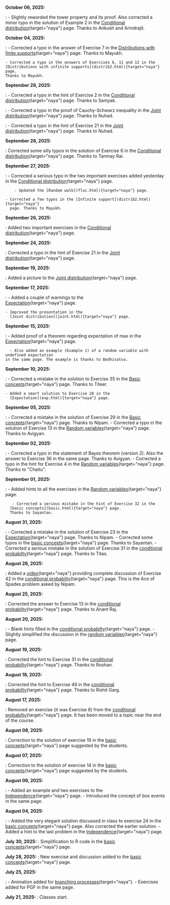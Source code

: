 **October 06, 2025:**

:	- Slightly reworded the tower property and its proof. Also corrected a minor typo
	  in the solution of Example 2 in the 
	[Conditional distribution](condl.html){target="naya"} page.
        Thanks to Ankush and Arindrajit.

**October 04, 2025:**

:	- Corrected a typo in the answer of Exercise 7 in the 
	[Distributions with finite supports](distrib1.html){target="naya"} page.
	Thanks to Mayukh.

	- Corrected a typo in the answers of Exercises 6, 11 and 12 in the 
	[Distributions with infinite supports](distrib2.html){target="naya"} page.
	Thanks to Mayukh.

**September 28, 2025:**

:	- Corrected a typo in the hint of Exercise 2 in the 
	[Conditional distribution](condl.html){target="naya"} page.
        Thanks to Samyak.

:	- Corrected a typo in the proof of Cauchy-Schwarz inequality in the 
      [Joint distribution](joint.html){target="naya"} page.
        Thanks to Nuhad.

:	- Corrected a typo in the hint of Exercise 21 in the 
      [Joint distribution](joint.html){target="naya"} page.
        Thanks to Nuhad.

**September 28, 2025:**

:	Corrected some silly typos in the solution of Exercise 6 in the
	[Conditional distribution](condl.html){target="naya"} page.
	Thanks to Tanmay Rai.

**September 27, 2025:**

:	- Corrected a serious typo in the  two important exercises added 
	yesterday in the 
	[Conditional distribution](condl.html){target="naya"} page.

        - Updated the [Random walk](fluc.html){target="naya"} page.

	- Corrected a few typos in the [Infinite support](distrib2.html){target="naya"}
	  page. Thanks to Mayukh.

**September 26, 2025:**

:	Added two important exercises in the 
	[Conditional distribution](condl.html){target="naya"} page.

**September 24, 2025:**

:	Corrected a typo in the hint of Exercise 21 in the 
      [Joint distribution](joint.html){target="naya"} page.

**September 19, 2025:**

:	Added a picture to the 
      [Joint distribution](joint.html){target="naya"} page.

**September 17, 2025:**

:      - Added a couple of warnings to the  
      [Expectation](exp.html){target="naya"} page.

	- Improved the presentation in the 
      [Joint distribution](joint.html){target="naya"} page.

**September 15, 2025:**

:      - Added proof of a theorem regarding expectation of max in the 
      [Expectation](exp.html){target="naya"} page.

      - Also added an example (Example 1) of a random variable with undefined expectation
	in the same page. The example is thanks to Bodhisatva. 

**September 10, 2025:**

:     - Corrected a mistake in the solution to Exercise 35 in the 
      [Basic concepts](basic.html){target="naya"} page.
      Thanks to Titeer.
 
	- Added a smart solution to Exercise 28 in the 
      [Expectation](exp.html){target="naya"} page.

**September 05, 2025:**

:     -  Corrected a mistake in the solution of Exercise 29 in the 
      [Basic concepts](basic.html){target="naya"} page.
      Thanks to Nipam.
      - Corrected a typo in the solution of Exercise 13 in the
      [Random variables](rv.html){target="naya"} page.
      Thanks to Avigyan.

**September 02, 2025:**

:     -  Corrected a typo in the statement of Bayes theorem (version 2).
         Also the answer to Exercise 36 in the same page.
      Thanks to Avigyan.
      - Corrected a typo in the hint for Exercise 4 in the
      [Random variables](rv.html){target="naya"} page.
      Thanks to "Chaitu".

**September 01, 2025:**

:      - Added  hints to all the exercises in the 
      [Random variables](rv.html){target="naya"} page.

       - Corrected a serious mistake in the hint of Exercise 32 in the 
      [basic concepts](basic.html){target="naya"} page.
      Thanks to Sayantan. 
     
**August 31, 2025:**

:   - Corrected a mistake in the solution of Exercise 23 in the
      [Expectation](exp.html){target="naya"} page.
	Thanks to Nipam.
    - Corrected some typos in the 
      [basic concepts](basic.html){target="naya"} page.
      Thanks to Sayantan. 
    - Corrected a serious mistake in the solution of Exercise 31 in the
      [conditional probabilty](bayes.html){target="naya"} page.
	Thanks to Titas.

**August 28, 2025:**

:   Added a [video](https://youtu.be/nhcusJwHeOw){target="naya"}
     providing complete discussion of Exercise 42 in the 
      [conditional probabilty](bayes.html){target="naya"} page.
    This is the Ace of Spades problem asked by Nipam. 

**August 25, 2025:**

:   Corrected the answer to Exercise 13 in the 
      [conditional probabilty](bayes.html){target="naya"} page.
    Thanks to Anant Raj.

**August 20, 2025:**

:   - Blank hints filled in the 
      [conditional probabilty](bayes.html){target="naya"} page.
    - Slightly simplified the discussion in the 
      [random variables](rv.html){target="naya"} page.

**August 19, 2025:**

:   Corrected the hint to Exercise 31 in the 
    [conditional probabilty](bayes.html){target="naya"} page.
    Thanks to Roshan.

**August 18, 2025:**

:   Corrected the hint to Exercise 49 in the 
    [conditional probabilty](bayes.html){target="naya"} page.
    Thanks to Rishit Garg.

**August 17, 2025:**

:   Removed an exercise (it was Exercise 8) from the 
    [conditional probabilty](bayes.html){target="naya"} page.
    It has been moved to a topic near the end of the course.

**August 08, 2025:**

:   Correction to the solution of exercise 19 in the [basic concepts](basic.html){target="naya"} page
    suggested by the students.

**August 07, 2025:**

:   Correction to the solution of exercise 14 in the [basic concepts](basic.html){target="naya"} page
    suggested by the students.

**August 06, 2025:**

:   -   Added an example and two exercises to the [Independence](indep.html){target="naya"} page.
    -   Introduced the concept of box events in the same page.

**August 04, 2025:**

:   -   Added the very elegant solution discussed in class to exercise 24 in
        the [basic concepts](basic.html){target="naya"} page. Also corrected the
        earlier solution.
    -   Added a hint to the last problem in the
        [Independence](indep.html){target="naya"} page.

**July 30, 2025:**
:   Simplification to R code in the [basic concepts](basic.html){target="naya"} page.

**July 28, 2025:**
:   New exercise and discussion added to the [basic
    concepts](basic.html){target="naya"} page.

**July 25, 2025:**

:   -   Animation added for [branching processes](pgf.html){target="naya"}.
    -   Exercises added for PGF in the same page.

**July 21, 2025:**
:   Classes start.
